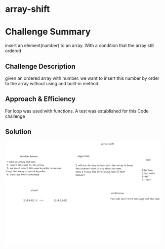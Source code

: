# array-shift

# Challenge Summary
<!-- Short summary or background information -->
insert an element(number) to an array. With a condition that the array still ordered

## Challenge Description
<!-- Description of the challenge -->
given an ordered array with number. we want to insert this number by order to the array without using and built-in method

## Approach & Efficiency
<!-- What approach did you take? Why? What is the Big O space/time for this approach? -->
For loop was used with functions.
A test was established for this Code challenge

## Solution
<!-- Embedded whiteboard image -->
<img src="/assets/array-shft.png">
